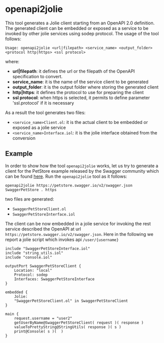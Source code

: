# openapi2jolie

This tool generates a Jolie client starting from an OpenAPI 2.0 definition. The generated client can be embedded or exposed as a service to be invoked by other jolie services using sodep protocol. The usage of the tool follows:

```text
Usage: openapi2jolie <url|filepath> <service_name> <output_folder> <protocol http|https> <ssl protocol>
```

where:

* **url\|filepath**: it defines the url or the filepath of the OpenAPI specification to convert.
* **service\_name**: it is the name of the service client to be generated
* **output\_folder**: it is the output folder where storing the generated client
* **http\|https**: it defines the protocol to use for preparing the client
* **ssl protocol**: when https is selected, it permits to define parameter 'ssl.protocol' if it is necessary

As a result the tool generates two files:

* `<service_name>Client.ol`: it is the actual client to be embedded or exposed as a jolie service
* `<service_name>Interface.iol`: it is the jolie interface obtained from the conversion

## Example

In order to show how the tool `openapi2jolie` works, let us try to generate a client for the PetStore example released by the Swagger community which can be found [here](https://petstore.swagger.io/v2/swagger.json). Run the `openapi2jolie` tool as it follows:

```text
openapi2jolie https://petstore.swagger.io/v2/swagger.json SwaggerPetStore . https
```

two files are generated:

* `SwaggerPetStoreClient.ol`
* `SwaggerPetStoreInterface.iol`

The client can be now embedded in a jolie service for invoking the rest service described the OpenAPI at url `https://petstore.swagger.io/v2/swagger.json`. Here in the following we report a jolie script which invokes api `/user/{username}`

```jolie
include "SwaggerPetStoreInterface.iol"
include "string_utils.iol"
include "console.iol"

outputPort SwaggerPetStoreClient {
    Location: "local"
    Protocol: sodep
    Interfaces: SwaggerPetStoreInterface
}

embedded {
    Jolie:
    "SwaggerPetStoreClient.ol" in SwaggerPetStoreClient
}

main {
    request.username = "user2"
    getUserByName@SwaggerPetStoreClient( request )( response )
    valueToPrettyString@StringUtils( response )( s )
    print@Console( s )(  )
}
```
